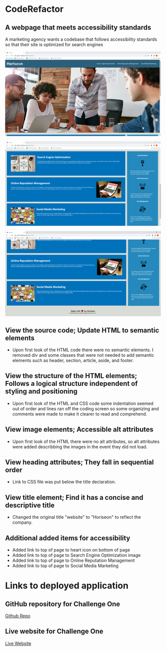 # CodeRefactor

## A webpage that meets accessibility standards

A marketing agency wants a codebase that follows accessibility standards so that their site is optimized for search engines

![This is a screenshot showing the top of the client's website.](./assets/images/Top.png)

![This is a screenshot showing the middle of the client's website.](./assets/images/Middle.png)

![This is a screenshot showing the bottom of the client's website.](./assets/images/Bottom.png)

## View the source code; Update HTML to semantic elements

* Upon first look of the HTML code there were no semantic elements. I removed div and some classes that were not needed to add semantic 
elements such as header, section, article, aside, and footer.

## View the structure of the HTML elements; Follows a logical structure independent of styling and positioning

* Upon first look of the HTML and CSS code some indentation seemed out of order and lines ran off the coding screen so some organizing 
and comments were made to make it clearer to read and comprehend.

## View image elements; Accessible alt attributes

* Upon first look of the HTML there were no alt attributes, so alt attributes were added describbing the images in the event they did not load.

## View heading attributes; They fall in sequential order

* Link to CSS file was put below the title declaration.

## View title element; Find it has a concise and descriptive title

* Changed the original title "website" to "Horiseon" to reflect the company.

## Additional added items for accessibility

* Added link to top of page to heart icon on bottom of page
* Added link to top of page to Search Engine Optimization image
* Added link to top of page to Online Reputation Management
* Added link to top of page to Social Media Marketing

# Links to deployed application

## GitHub repository for Challenge One
[Github Repo](https://github.com/Quaz711/Module-One.git)

## Live website for Challenge One
[Live Website](https://quaz711.github.io/Module-One/)